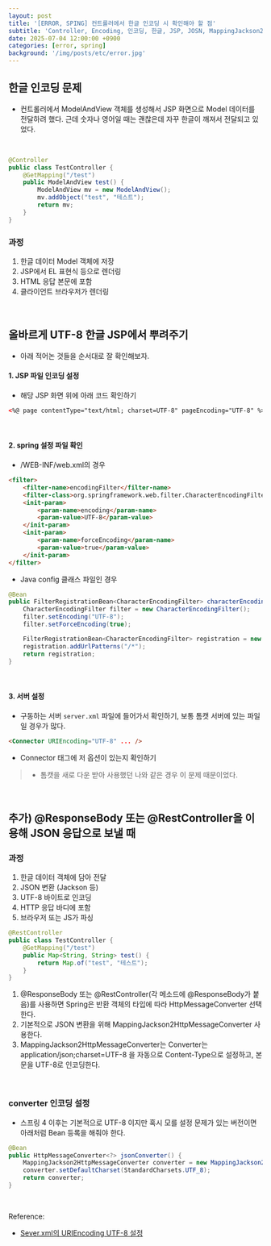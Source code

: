 ```yaml
---
layout: post
title: '[ERROR, SPING] 컨트롤러에서 한글 인코딩 시 확인해야 할 점'
subtitle: 'Controller, Encoding, 인코딩, 한글, JSP, JOSN, MappingJackson2HttpMessageConverter'
date: 2025-07-04 12:00:00 +0900
categories: [error, spring]
background: '/img/posts/etc/error.jpg'
---
```


## 한글 인코딩 문제

- 컨트롤러에서 ModelAndView 객체를 생성해서 JSP 화면으로 Model 데이터를 전달하려 했다. 근데 숫자나 영어일 때는 괜찮은데 자꾸 한글이 깨져서 전달되고 있었다.

<br>

```java
@Controller
public class TestController {
    @GetMapping("/test")
    public ModelAndView test() {
        ModelAndView mv = new ModelAndView();
        mv.addObject("test", "테스트");
        return mv;
    }
}
```

### 과정

1. 한글 데이터 Model 객체에 저장 
2. JSP에서 EL 표현식 등으로 렌더링 
3. HTML 응답 본문에 포함 
4. 클라이언트 브라우저가 렌더링

<br>

## 올바르게 UTF-8 한글 JSP에서 뿌려주기

- 아래 적어논 것들을 순서대로 잘 확인해보자.

#### 1. JSP 파일 인코딩 설정

- 해당 JSP 화면 위에 아래 코드 확인하기

```html
<%@ page contentType="text/html; charset=UTF-8" pageEncoding="UTF-8" %>
```

<br>

#### 2. spring 설정 파일 확인

- /WEB-INF/web.xml의 경우

```html
<filter>
    <filter-name>encodingFilter</filter-name>
    <filter-class>org.springframework.web.filter.CharacterEncodingFilter</filter-class>
    <init-param>
        <param-name>encoding</param-name>
        <param-value>UTF-8</param-value>
    </init-param>
    <init-param>
        <param-name>forceEncoding</param-name>
        <param-value>true</param-value>
    </init-param>
</filter>
```

- Java config 클래스 파일인 경우

```java
@Bean
public FilterRegistrationBean<CharacterEncodingFilter> characterEncodingFilter() {
    CharacterEncodingFilter filter = new CharacterEncodingFilter();
    filter.setEncoding("UTF-8");
    filter.setForceEncoding(true);

    FilterRegistrationBean<CharacterEncodingFilter> registration = new FilterRegistrationBean<>(filter);
    registration.addUrlPatterns("/*");
    return registration;
}
```

<br>

#### 3. 서버 설정

- 구동하는 서버 `server.xml` 파일에 들어가서 확인하기, 보통 톰캣 서버에 있는 파일일 경우가 많다.  

```html
<Connector URIEncoding="UTF-8" ... />
```

- Connector 태그에 저 옵션이 있는지 확인하기
> - 톰캣을 새로 다운 받아 사용했던 나와 같은 경우 이 문제 때문이었다. 

<br>

## 추가) @ResponseBody 또는 @RestController을 이용해 JSON 응답으로 보낼 때

### 과정

1. 한글 데이터 객체에 담아 전달 
2. JSON 변환 (Jackson 등) 
3. UTF-8 바이트로 인코딩 
4. HTTP 응답 바디에 포함 
5. 브라우저 또는 JS가 파싱

```java
@RestController
public class TestController {
    @GetMapping("/test")
    public Map<String, String> test() {
        return Map.of("test", "테스트");
    }
}
```

1. @ResponseBody 또는 @RestController(각 메소드에 @ResponseBody가 붙음)를 사용하면 Spring은 반환 객체의 타입에 따라 HttpMessageConverter 선택한다.
2. 기본적으로 JSON 변환을 위해 MappingJackson2HttpMessageConverter 사용한다.
3. MappingJackson2HttpMessageConverter는 Converter는 application/json;charset=UTF-8 을 자동으로 Content-Type으로 설정하고, 본문을 UTF-8로 인코딩한다.

<br>

### converter 인코딩 설정

- 스프링 4 이후는 기본적으로 UTF-8 이지만 혹시 모를 설정 문제가 있는 버전이면 아래처럼 Bean 등록을 해줘야 한다.

```java
@Bean
public HttpMessageConverter<?> jsonConverter() {
    MappingJackson2HttpMessageConverter converter = new MappingJackson2HttpMessageConverter();
    converter.setDefaultCharset(StandardCharsets.UTF_8);
    return converter;
}
```

<br>

Reference:

- [Sever.xml의 URIEncoding UTF-8 설정](https://highello.tistory.com/78)
